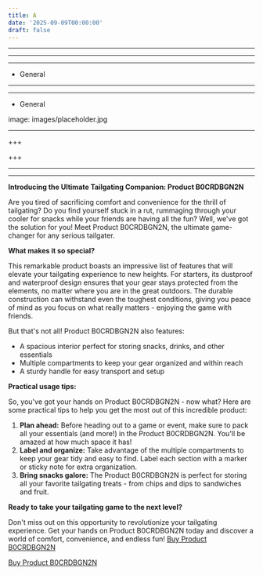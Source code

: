 ```yaml
---
title: A
date: '2025-09-09T00:00:00'
draft: false
---
```


---



---

---




- General
---

---

- General

image: images/placeholder.jpg

---

+++






+++





---



---
**Introducing the Ultimate Tailgating Companion: Product B0CRDBGN2N**

Are you tired of sacrificing comfort and convenience for the thrill of tailgating? Do you find yourself stuck in a rut, rummaging through your cooler for snacks while your friends are having all the fun? Well, we've got the solution for you! Meet Product B0CRDBGN2N, the ultimate game-changer for any serious tailgater.

**What makes it so special?**

This remarkable product boasts an impressive list of features that will elevate your tailgating experience to new heights. For starters, its dustproof and waterproof design ensures that your gear stays protected from the elements, no matter where you are in the great outdoors. The durable construction can withstand even the toughest conditions, giving you peace of mind as you focus on what really matters - enjoying the game with friends.

But that's not all! Product B0CRDBGN2N also features:

* A spacious interior perfect for storing snacks, drinks, and other essentials
* Multiple compartments to keep your gear organized and within reach
* A sturdy handle for easy transport and setup

**Practical usage tips:**

So, you've got your hands on Product B0CRDBGN2N - now what? Here are some practical tips to help you get the most out of this incredible product:

1. **Plan ahead:** Before heading out to a game or event, make sure to pack all your essentials (and more!) in the Product B0CRDBGN2N. You'll be amazed at how much space it has!
2. **Label and organize:** Take advantage of the multiple compartments to keep your gear tidy and easy to find. Label each section with a marker or sticky note for extra organization.
3. **Bring snacks galore:** The Product B0CRDBGN2N is perfect for storing all your favorite tailgating treats - from chips and dips to sandwiches and fruit.

**Ready to take your tailgating game to the next level?**

Don't miss out on this opportunity to revolutionize your tailgating experience. Get your hands on Product B0CRDBGN2N today and discover a world of comfort, convenience, and endless fun! [Buy Product B0CRDBGN2N](https://www.amazon.com/Goal-Zero-resistant-Dustproof-Tailgating/dp/B0CRDBGN2N/)

[Buy Product B0CRDBGN2N](https://www.amazon.com/Goal-Zero-resistant-Dustproof-Tailgating/dp/B0CRDBGN2N/)